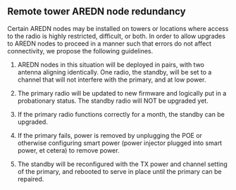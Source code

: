 
## Remote tower AREDN node redundancy

Certain AREDN nodes may be installed on towers or locations where access
to the radio is highly restricted, difficult, or both.  In order to
allow upgrades to AREDN nodes to proceed in a manner such that errors do
not affect connectivity, we propose the following guidelines.

1.  AREDN nodes in this situation will be deployed in pairs, with two
antenna aligning identically.  One radio, the standby, will be set to
a channel that will not interfere with the primary, and at low power.

1.  The primary radio will be updated to new firmware and logically put
in a probationary status.  The standby radio will NOT be upgraded yet.

1.  If the primary radio functions correctly for a month, the standby
can be upgraded.

1.  If the primary fails, power is removed by unplugging the POE or
otherwise configuring smart power (power injector plugged into smart
power, et cetera) to remove power.

1.  The standby will be reconfigured with the TX power and channel setting
of the primary, and rebooted to serve in place until the primary can be
repaired.

